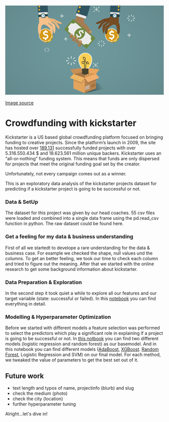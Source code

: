 ![](https://github.com/Ela-Bo/second_EDA_Project/blob/main/crowdfundin.png)

[Image source](https://www.travellerzee.com/how-to-plan-a-trip-with-zero-budget/)

# Crowdfunding with kickstarter

Kickstarter is a US based global crowdfunding platform focused on bringing funding to creative projects. 
Since the platform’s launch in 2009, the site has hosted over [189.131](https://www.kickstarter.com/help/stats?lang=de) successfully funded projects with over 5.316.550.434 $ and 18.623.561 million unique backers. 
Kickstarter uses an “all-or-nothing” funding system. This means that funds are only dispersed for projects that meet the original funding goal set by the creator.

Unfortunately, not every campaign comes out as a winner. 

This is an exploratory data analysis of the kickstarter projects dataset for predicting if a kickstarter project is going to be successful or not.

### Data & SetUp
The dataset for this project was given by our head coaches. 
55 csv files were loaded and combined into a single data frame using the pd.read_csv function in python. 
The raw dataset could be found here. 

### Get a feeling for my data & business understanding
First of all we startedt to develope a rare understanding for the data & business case. 
For example we checked the shape, null values und the columns. 
To get an better feeling, we took our time to check each column and tried to figure out the meaning. 
After that we started with the online research to get some background information about kickstarter. 

### Data Preparation & Exploration
In the second step it took quiet a while to explore all our features and our target variable (state: successful or failed). 
In this [notebook](https://github.com/Ela-Bo/second_EDA_Project/blob/main/EDA.ipynb) you can find everything in detail. 

### Modelling & Hyperparameter Optimization
Before we started with different models a feature selection was performed to select the predictors which play a significant role in explaining if a project is going to be successful or not. In [this notbook](https://github.com/Ela-Bo/second_EDA_Project/blob/main/BaseModel.ipynb) you can find two different models (logistic regression and random forest) as our basemodel. And in this notebook you can find different models ([AdaBoost](https://github.com/Ela-Bo/second_EDA_Project/blob/main/MainModel_AdaBoost.ipynb), [XGBoost](https://github.com/Ela-Bo/second_EDA_Project/blob/main/MainModel_XGBoost.ipynb). [Random Forest](https://github.com/Ela-Bo/second_EDA_Project/blob/main/MainModel_RanFor.ipynb), Logistic Regression and SVM) on our final model. For each method, we tweaked the value of parameters to get the best set out of it.

## Future work 

- text length and typos of name, projectinfo (blurb) and slug
- check the medium (photo)
- check the city (location)
- further hyperparameter tuning


Alright...let's dive in!
